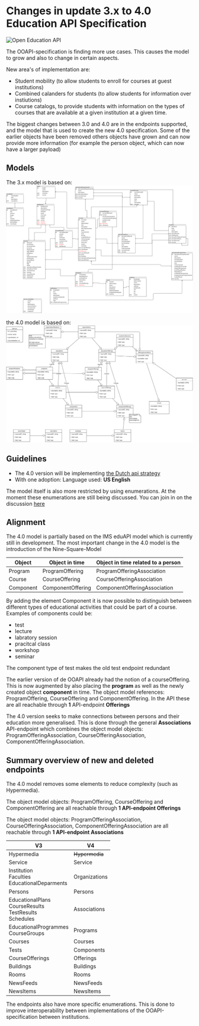 # Changes in update 3.x to 4.0 Education API Specification

![Open Education API](https://github.com/open-education-api/specification/blob/master/logo.png)

The OOAPI-specification is finding more use cases. This causes the model to grow and also to change in certain aspects.

New area's of implementation are:
* Student mobility (to allow students to enroll for courses at guest institutions)
* Combined calanders for students (to allow students for information over instiutions)
* Course catalogs, to provide students with information on the types of courses that are available at a given institution at a given time.

The biggest changes between 3.0 and 4.0 are in the endpoints supported, and the model that is used to create the new 4.0 specification. Some of the earlier objects have been removed others objects have grown and can now provide more information (for example the person object, which can now have a larger payload)

## Models
The 3.x model is based on:
![3.x_model](./OOAPI_model_v3.png)

the 4.0 model is based on:
![4.0_model](./OOAPI_model_v4.png)

## Guidelines

* The 4.0 version will be implementing [the Dutch api strategy](https://docs.geostandaarden.nl/api/API-Strategie/)
* With one adoption: Language used: **US English**

The model itself is also more restricted by using enumerations. At the moment these enumerations are still being discussed. You can join in on the discussion [here](https://github.com/open-education-api/specification/issues/90)

## Alignment 
The 4.0 model is partially based on the IMS eduAPI model which is currently still in development. The most important change in the 4.0 model is the introduction of the Nine-Square-Model

| Object    | Object in time    | Object in time related to a person|
|---------- | ----------------- | --------------------------------- |
| Program   | ProgramOffering   | ProgramOfferingAssociation        | 
| Course    | CourseOffering    | CourseOfferingAssociation         |
| Component | ComponentOffering | ComponentOfferingAssociation      |

By adding the element Component it is now possible to distinguish between different types of educational activities that could be part of a course. Examples of components could be: 
* test
* lecture
* labratory session
* pracitcal class
*	workshop
*	seminar

The component type of test makes the old test endpoint redundant

The earlier version of de OOAPI already had the notion of a courseOffering. This is now augmented by also placing the **program** as well as the newly created object **component** in time. The object model references: ProgramOffering, CourseOffering and ComponentOffering. In the API these are all reachable through **1** API-endpoint **Offerings**

The 4.0 version seeks to make connections between persons and their education more generalised. This is done through the general **Associations** API-endpoint which combines the object model objects: ProgramOfferingAssociation, CourseOfferingAssociation, ComponentOfferingAssociation.

## Summary overview of new and deleted endpoints
The 4.0 model removes some elements to reduce complexity (such as Hypermedia). 

The object model objects: ProgramOffering, CourseOffering and ComponentOffering are all reachable through **1 API-endpoint Offerings**

The object model objects: ProgramOfferingAssociation, CourseOfferingAssociation, ComponentOfferingAssociation are all reachable through **1 API-endpoint Associations**

| V3                                                            | V4                |
|---------------------------------------------------------------|-------------------|
| Hypermedia                                                    | ~~Hypermedia~~    |
| Service                                                       | Service           |
| Institution<br>Faculties<br>EducationalDeparments             | Organizations     |
| Persons                                                       | Persons           |
| EducationalPlans<br>CourseResults<br>TestResults<br>Schedules | Associations      |
| EducationalProgrammes<br>CourseGroups                         | Programs          |
| Courses                                                       | Courses           |
| Tests                                                         | Components        |
| CourseOfferings                                               | Offerings         |
| Buildings                                                     | Buildings         |
| Rooms                                                         | Rooms             |
| NewsFeeds                                                     | NewsFeeds         |
| NewsItems                                                     | NewsItems         |

The endpoints also have more specific enumerations. This is done to improve interoperability between implementations of the OOAPI-specification between institutions. 
